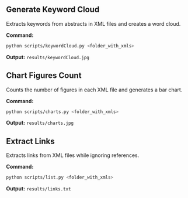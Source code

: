 

## Generate Keyword Cloud  
Extracts keywords from abstracts in XML files and creates a word cloud.

**Command:**
```bash
python scripts/keywordCloud.py <folder_with_xmls>
```
**Output:** `results/keywordCloud.jpg`

## Chart Figures Count  
Counts the number of figures in each XML file and generates a bar chart.

**Command:**
```bash
python scripts/charts.py <folder_with_xmls>
```
**Output:** `results/charts.jpg`

## Extract Links  
Extracts links from XML files while ignoring references.

**Command:**
```bash
python scripts/list.py <folder_with_xmls>
```
**Output:** `results/links.txt`
